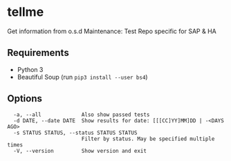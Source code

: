 # tellme

Get information from o.s.d Maintenance: Test Repo specific for SAP & HA

## Requirements

- Python 3
- Beautiful Soup (run `pip3 install --user bs4`)

## Options

```
  -a, --all             Also show passed tests
  -d DATE, --date DATE  Show results for date: [[[CC]YY]MM]DD | -<DAYS AGO>
  -s STATUS STATUS, --status STATUS STATUS
                        Filter by status. May be specified multiple times
  -V, --version         Show version and exit
```
